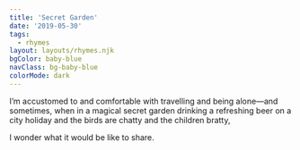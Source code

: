 ```yaml
---
title: 'Secret Garden'
date: '2019-05-30'
tags:
  - rhymes
layout: layouts/rhymes.njk
bgColor: baby-blue
navClass: bg-baby-blue
colorMode: dark
---
```


I’m accustomed to and comfortable with travelling
and being alone—and sometimes,
when in a magical secret garden
drinking a refreshing beer
on a city holiday
and the birds are chatty
and the children bratty,

I wonder what it would be like to share.

